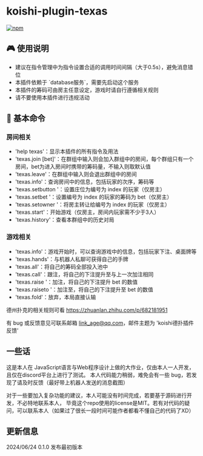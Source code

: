 # koishi-plugin-texas

[![npm](https://img.shields.io/npm/v/koishi-plugin-texas?style=flat-square)](https://www.npmjs.com/package/koishi-plugin-texas)

## 🎮 使用说明

- 建议在指令管理中为指令设置合适的调用时间间隔（大于0.5s），避免消息错位
- 本插件依赖于 \`database服务\`，需要先启动这个服务
- 本插件的筹码可由房主任意设定，游戏时请自行遵循相关规则
- 请不要使用本插件进行违规活动

## 📝 基本命令

### 房间相关

- \'help texas\'：显示本插件的所有指令及用法
- \'texas.join [bet]\'：在群组中输入则会加入群组中的房间，每个群组只有一个房间，bet为进入房间时携带的筹码量，不输入则取默认值
- \'texas.leave\'：在群组中输入则会退出群组中的房间
- \'texas.info\'：查询房间中的信息，包括玩家的次序，筹码等
- \'texas.setbutton <index>\'：设置庄位为编号为 index 的玩家（仅房主）
- \'texas.setbet <index> <bet>\'：设置编号为 index 的玩家的筹码为 bet（仅房主）
- \'texas.setowner <index>\'：将房主转让给编号为 index 的玩家（仅房主）
- \'texas.start\'：开始游戏（仅房主，房间内玩家需不少于3人）
- \'texas.history\'：查看本群组中的历史对局

### 游戏相关

- \'texas.info\'：游戏开始时，可以查询游戏中的信息，包括玩家下注、桌面牌等
- \'texas.hands\'：与机器人私聊可获得自己的手牌
- \'texas.all\'：将自己的筹码全部投入池中
- \'texas.call\'：跟注，将自己的下注提升至与上一次加注相同
- \'texas.raise <bet>\'：加注，将自己的下注提升 bet 的数值
- \'texas.raiseto <bet>\'：加注至，将自己的下注提升至 bet 的数值
- \'texas.fold\'：放弃，本局直接认输

德州扑克的相关规则可看 https://zhuanlan.zhihu.com/p/682181951

有 bug 或反馈意见可联系邮箱 link_age@qq.com，邮件主题为 \'koishi德扑插件反馈\'

## 一些话

这是本人在 JavaScript语言与Web程序设计上做的大作业，仅由本人一人开发，且仅在discord平台上进行了测试。
本人代码能力稍弱，难免会有一些 bug，若发现了请及时反馈（最好带上机器人发送的消息截图）

对于一些要加入复杂功能的建议，本人可能没有时间完成，若要基于源码进行开发，不必特地联系本人，
毕竟这个repo使用的license是MIT。若有对代码的疑问，可以联系本人（如果过了很长一段时间可能作者都看不懂自己的代码了XD）

## 更新信息

2024/06/24 0.1.0 发布最初版本